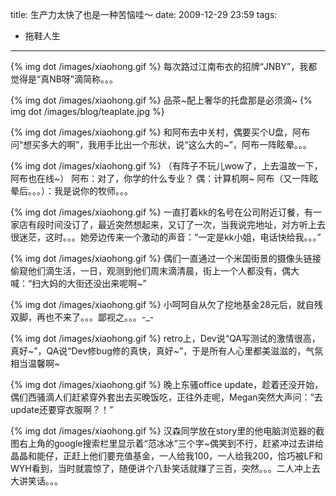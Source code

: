 title: 生产力太快了也是一种苦恼哇～
date: 2009-12-29 23:59
tags: 
- 拖鞋人生
---

{% img dot /images/xiaohong.gif %} 每次路过江南布衣的招牌“JNBY”，我都觉得是“真NB呀”滴简称。。。

{% img dot /images/xiaohong.gif %} 品茶~配上奢华的托盘那是必须滴~
{% img dot /images/blog/teaplate.jpg %}

{% img dot /images/xiaohong.gif %} 和阿布去中关村，偶要买个U盘，阿布问“想买多大的啊”，我用手比出一个形状，说“这么大的~”，阿布一阵眩晕。。。

{% img dot /images/xiaohong.gif %} （有阵子不玩儿wow了，上去温故一下，阿布也在线~）
阿布：对了，你学的什么专业？
偶：计算机啊~
阿布（又一阵眩晕后。。。）：我是说你的牧师。。。

{% img dot /images/xiaohong.gif %} 一直打着kk的名号在公司附近订餐，有一家店有段时间没订了，最近突然想起来，又订了一次，当我说完地址，对方听上去很迷茫，这时。。。她旁边传来一个激动的声音：“一定是kk小姐，电话快给我。。。”

{% img dot /images/xiaohong.gif %} 偶们一直通过一个米国街景的摄像头链接偷窥他们滴生活，一日，观测到他们周末滴清晨，街上一个人都没有，偶大喊：“扫大妈的大街还没出来呢啊~”

{% img dot /images/xiaohong.gif %} 小呵呵自从欠了挖地基金28元后，就自残双脚，再也不来了。。。鄙视之。。。-_-

{% img dot /images/xiaohong.gif %} retro上，Dev说“QA写测试的激情很高，真好~”，QA说“Dev修bug修的真快，真好~”，于是所有人心里都美滋滋的，气氛相当温馨啊~

{% img dot /images/xiaohong.gif %} 晚上东骚office update，趁着还没开始，偶们西骚滴人们赶紧穿外套出去买晚饭吃，正往外走呢，Megan突然大声问：“去update还要穿衣服啊？！”

{% img dot /images/xiaohong.gif %} 汉森同学放在story里的他电脑浏览器的截图右上角的google搜索栏里显示着“范冰冰”三个字~偶笑到不行，赶紧冲过去讲给晶晶和能仔，正赶上他们要充值基金，一人给我100，一人给我200，恰巧被LF和WYH看到，当时就震惊了，随便讲个八卦笑话就赚了三百，突然。。。二人冲上去大讲笑话。。。